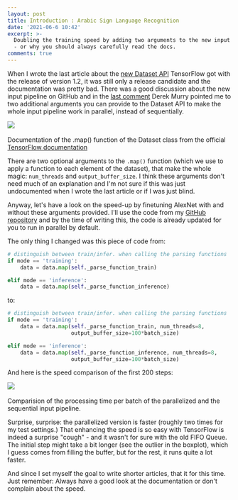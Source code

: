 ```yaml
---
layout: post
title: Introduction : Arabic Sign Language Recognition
date: '2021-06-6 10:42'
excerpt: >-
  Doubling the training speed by adding two arguments to the new input pipeline
  - or why you should always carefully read the docs.
comments: true
---
```


When I wrote the last article about the [new Dataset API](https://kratzert.github.io/2017/06/15/example-of-tensorflows-new-input-pipeline.html) TensorFlow got with the release of version 1.2, it was still only a release candidate and the documentation was pretty bad. There was a good discussion about the new input pipeline on GitHub and in the [last comment](https://github.com/tensorflow/tensorflow/issues/7951#issuecomment-326098305) Derek Murry pointed me to two additional arguments you can provide to the Dataset API to make the whole input pipeline work in parallel, instead of sequentially.

<div class="fig figcenter fighighlight">
  <img src="/images/speedup_input_pipeline/map_doc.png">
  <div class="figcaption"><br>Documentation of the .map() function of the Dataset class from the official <a href="https://www.tensorflow.org/versions/r1.2/api_docs/python/tf/contrib/data/Dataset#map">TensorFlow documentation</a><br>
  </div>
</div>

There are two optional arguments to the `.map()` function (which we use to apply a function to each element of the dataset), that make the whole magic: `num_threads` and `output_buffer_size`. I think these arguments don't need much of an explanation and I'm not sure if this was just undocumented when I wrote the last article or if I was just blind.

Anyway, let's have a look on the speed-up by finetuning AlexNet with and without these arguments provided. I'll use the code from my [GitHub repository](https://github.com/kratzert/finetune_alexnet_with_tensorflow) and by the time of writing this, the code is already updated for you to run in parallel by default.

The only thing I changed was this piece of code from:

``` python
# distinguish between train/infer. when calling the parsing functions
if mode == 'training':
    data = data.map(self._parse_function_train)

elif mode == 'inference':
    data = data.map(self._parse_function_inference)

```

to:

``` python
# distinguish between train/infer. when calling the parsing functions
if mode == 'training':
    data = data.map(self._parse_function_train, num_threads=8,
                    output_buffer_size=100*batch_size)

elif mode == 'inference':
    data = data.map(self._parse_function_inference, num_threads=8,
                    output_buffer_size=100*batch_size)
```

And here is the speed comparison of the first 200 steps:

<div class="fig figcenter fighighlight">
  <img src="/images/speedup_input_pipeline/comparision.png">
  <div class="figcaption"><br>Comparision of the processing time per batch of the parallelized and the sequential input pipeline.<br>
  </div>
</div>

Surprise, surprise: the parallelized version is faster (roughly two times for my test settings.) That enhancing the speed is so easy with TensorFlow is indeed a surprise "cough" - and it wasn't for sure with the old FIFO Queue.
The initial step might take a bit longer (see the outlier in the boxplot), which I guess comes from filling the buffer, but for the rest, it runs quite a lot faster.

And since I set myself the goal to write shorter articles, that it for this time. Just remember: Always have a good look at the documentation or don't complain about the speed.
